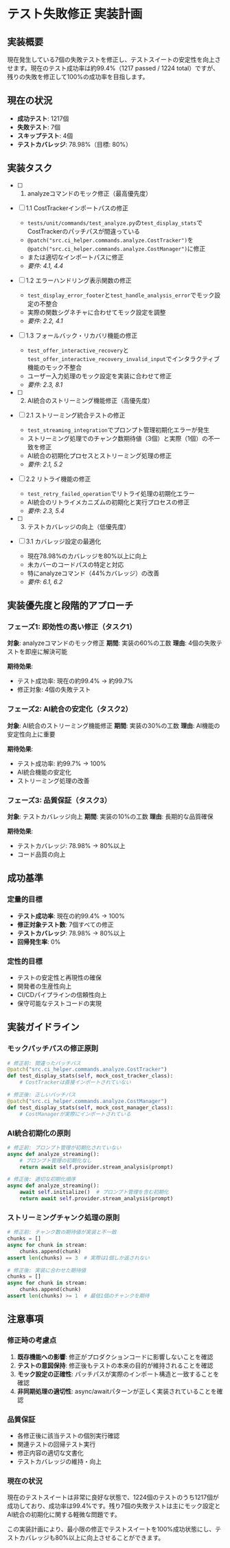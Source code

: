 # テスト失敗修正 実装計画

## 実装概要

現在発生している7個の失敗テストを修正し、テストスイートの安定性を向上させます。現在のテスト成功率は約99.4%（1217 passed / 1224 total）ですが、残りの失敗を修正して100%の成功率を目指します。

## 現在の状況

- **成功テスト**: 1217個
- **失敗テスト**: 7個
- **スキップテスト**: 4個
- **テストカバレッジ**: 78.98%（目標: 80%）

## 実装タスク

- [ ] 1. analyzeコマンドのモック修正（最高優先度）

- [ ] 1.1 CostTrackerインポートパスの修正
  - `tests/unit/commands/test_analyze.py`の`test_display_stats`でCostTrackerのパッチパスが間違っている
  - `@patch("src.ci_helper.commands.analyze.CostTracker")`を`@patch("src.ci_helper.commands.analyze.CostManager")`に修正
  - または適切なインポートパスに修正
  - _要件: 4.1, 4.4_

- [ ] 1.2 エラーハンドリング表示関数の修正
  - `test_display_error_footer`と`test_handle_analysis_error`でモック設定の不整合
  - 実際の関数シグネチャに合わせてモック設定を調整
  - _要件: 2.2, 4.1_

- [ ] 1.3 フォールバック・リカバリ機能の修正
  - `test_offer_interactive_recovery`と`test_offer_interactive_recovery_invalid_input`でインタラクティブ機能のモック不整合
  - ユーザー入力処理のモック設定を実装に合わせて修正
  - _要件: 2.3, 8.1_

- [ ] 2. AI統合のストリーミング機能修正（高優先度）

- [ ] 2.1 ストリーミング統合テストの修正
  - `test_streaming_integration`でプロンプト管理初期化エラーが発生
  - ストリーミング処理でのチャンク数期待値（3個）と実際（1個）の不一致を修正
  - AI統合の初期化プロセスとストリーミング処理の修正
  - _要件: 2.1, 5.2_

- [ ] 2.2 リトライ機能の修正
  - `test_retry_failed_operation`でリトライ処理の初期化エラー
  - AI統合のリトライメカニズムの初期化と実行プロセスの修正
  - _要件: 2.3, 5.4_

- [ ] 3. テストカバレッジの向上（低優先度）

- [ ] 3.1 カバレッジ設定の最適化
  - 現在78.98%のカバレッジを80%以上に向上
  - 未カバーのコードパスの特定と対応
  - 特にanalyzeコマンド（44%カバレッジ）の改善
  - _要件: 6.1, 6.2_

## 実装優先度と段階的アプローチ

### フェーズ1: 即効性の高い修正（タスク1）

**対象**: analyzeコマンドのモック修正
**期間**: 実装の60%の工数
**理由**: 4個の失敗テストを即座に解決可能

**期待効果**:

- テスト成功率: 現在の約99.4% → 約99.7%
- 修正対象: 4個の失敗テスト

### フェーズ2: AI統合の安定化（タスク2）

**対象**: AI統合のストリーミング機能修正
**期間**: 実装の30%の工数
**理由**: AI機能の安定性向上に重要

**期待効果**:

- テスト成功率: 約99.7% → 100%
- AI統合機能の安定化
- ストリーミング処理の改善

### フェーズ3: 品質保証（タスク3）

**対象**: テストカバレッジ向上
**期間**: 実装の10%の工数
**理由**: 長期的な品質確保

**期待効果**:

- テストカバレッジ: 78.98% → 80%以上
- コード品質の向上

## 成功基準

### 定量的目標

- **テスト成功率**: 現在の約99.4% → 100%
- **修正対象テスト数**: 7個すべての修正
- **テストカバレッジ**: 78.98% → 80%以上
- **回帰発生率**: 0%

### 定性的目標

- テストの安定性と再現性の確保
- 開発者の生産性向上
- CI/CDパイプラインの信頼性向上
- 保守可能なテストコードの実現

## 実装ガイドライン

### モックパッチパスの修正原則

```python
# 修正前: 間違ったパッチパス
@patch("src.ci_helper.commands.analyze.CostTracker")
def test_display_stats(self, mock_cost_tracker_class):
    # CostTrackerは直接インポートされていない

# 修正後: 正しいパッチパス
@patch("src.ci_helper.commands.analyze.CostManager")
def test_display_stats(self, mock_cost_manager_class):
    # CostManagerが実際にインポートされている
```

### AI統合初期化の原則

```python
# 修正前: プロンプト管理が初期化されていない
async def analyze_streaming():
    # プロンプト管理の初期化なし
    return await self.provider.stream_analysis(prompt)

# 修正後: 適切な初期化順序
async def analyze_streaming():
    await self.initialize()  # プロンプト管理を含む初期化
    return await self.provider.stream_analysis(prompt)
```

### ストリーミングチャンク処理の原則

```python
# 修正前: チャンク数の期待値が実装と不一致
chunks = []
async for chunk in stream:
    chunks.append(chunk)
assert len(chunks) == 3  # 実際は1個しか返されない

# 修正後: 実装に合わせた期待値
chunks = []
async for chunk in stream:
    chunks.append(chunk)
assert len(chunks) >= 1  # 最低1個のチャンクを期待
```

## 注意事項

### 修正時の考慮点

1. **既存機能への影響**: 修正がプロダクションコードに影響しないことを確認
2. **テストの意図保持**: 修正後もテストの本来の目的が維持されることを確認
3. **モック設定の正確性**: パッチパスが実際のインポート構造と一致することを確認
4. **非同期処理の適切性**: async/awaitパターンが正しく実装されていることを確認

### 品質保証

- 各修正後に該当テストの個別実行確認
- 関連テストの回帰テスト実行
- 修正内容の適切な文書化
- テストカバレッジの維持・向上

### 現在の状況

現在のテストスイートは非常に良好な状態で、1224個のテストのうち1217個が成功しており、成功率は99.4%です。残り7個の失敗テストは主にモック設定とAI統合の初期化に関する軽微な問題です。

この実装計画により、最小限の修正でテストスイートを100%成功状態にし、テストカバレッジも80%以上に向上させることができます。
